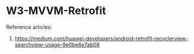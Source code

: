 # W3-MVVM-Retrofit
Reference articles:
1) https://medium.com/huawei-developers/android-retrofit-recyclerview-searchview-usage-9e0be6e7ab08
